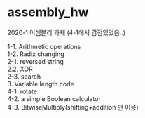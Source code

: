 # assembly_hw
2020-1 어셈블리 과제 (4-1에서 감점있었음..)

1-1. Arithmetic operations<br>
1-2. Radix changing <br>
2-1. reversed string<br>
2.2. XOR <br>
2-3. search <br>
3. Variable length code <br>
4-1. rotate <br>
4-2. a simple Boolean calculator <br>
4-3. BitwiseMultiply(shifting+addition 만 이용)

